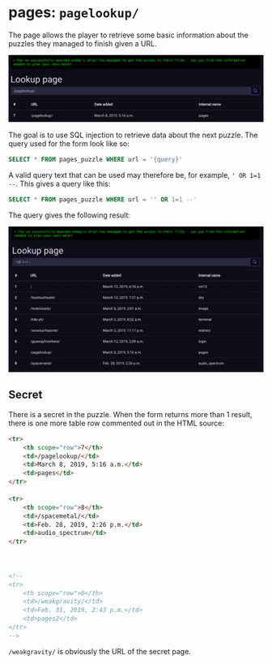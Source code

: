 # pages: `pagelookup/`

The page allows the player to retrieve some basic information about the puzzles
they managed to finish given a URL.

![Screenshot of the /pagelookup/ data retrieval](images/07_pages_01.png)

The goal is to use SQL injection to retrieve data about the next puzzle.
The query used for the form look like so:

```sql
SELECT * FROM pages_puzzle WHERE url = '{query}'
```

A valid query text that can be used may therefore be, for example,
`' OR 1=1 --`. This gives a query like this:

```sql
SELECT * FROM pages_puzzle WHERE url = '' OR 1=1 --'
```

The query gives the following result:

![Screenshot of a full data retrieval](images/07_pages_02.png)

## Secret
There is a secret in the puzzle. When the form returns more than 1 result,
there is one more table row commented out in the HTML source:

```html
<tr>
    <th scope="row">7</th>
    <td>/pagelookup/</td>
    <td>March 8, 2019, 5:16 a.m.</td>
    <td>pages</td>
</tr>

<tr>
    <th scope="row">8</th>
    <td>/spacemetal/</td>
    <td>Feb. 28, 2019, 2:26 p.m.</td>
    <td>audio_spectrum</td>
</tr>



<!--
<tr>
    <th scope="row">0</th>
    <td>/weakgravity/</td>
    <td>Feb. 31, 2019, 2:43 p.m.</td>
    <td>pages2</td>
</tr>
-->
```

`/weakgravity/` is obviously the URL of the secret page.
